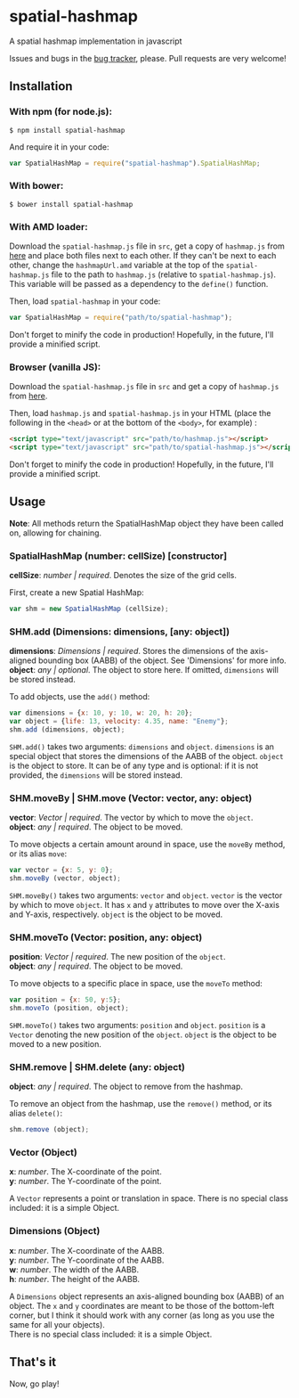 spatial-hashmap
===============

A spatial hashmap implementation in javascript

Issues and bugs in the [bug tracker](https://github.com/TuurDutoit/spatial-hashmap/issues), please. Pull requests are very welcome!



## Installation

### With npm (for node.js):

    $ npm install spatial-hashmap

And require it in your code:
    
```javascript
var SpatialHashMap = require("spatial-hashmap").SpatialHashMap;
```


### With bower:

    $ bower install spatial-hashmap


### With AMD loader:

Download the `spatial-hashmap.js` file in `src`, get a copy of `hashmap.js` from [here](https://github.com/flesler/hashmap) and place both files next to each other. If they can't be next to each other, change the `hashmapUrl.amd` variable at the top of the `spatial-hashmap.js` file to the path to `hashmap.js` (relative to `spatial-hashmap.js`). This variable will be passed as a dependency to the `define()` function.

Then, load `spatial-hashmap` in your code:

```javascript
var SpatialHashMap = require("path/to/spatial-hashmap");
```

Don't forget to minify the code in production! Hopefully, in the future, I'll provide a minified script.


### Browser (vanilla JS):

Download the `spatial-hashmap.js` file in `src` and get a copy of `hashmap.js` from [here](https://github.com/flesler/hashmap).

Then, load `hashmap.js` and `spatial-hashmap.js` in your HTML (place the following in the `<head>` or at the bottom of the `<body>`, for example) :

```html
<script type="text/javascript" src="path/to/hashmap.js"></script>
<script type="text/javascript" src="path/to/spatial-hashmap.js"></script>
```

Don't forget to minify the code in production! Hopefully, in the future, I'll provide a minified script.




## Usage

__Note__: All methods return the SpatialHashMap object they have been called on, allowing for chaining.

### SpatialHashMap (number: cellSize) [constructor]

__cellSize__: *number | required*. Denotes the size of the grid cells.

First, create a new Spatial HashMap:

```javascript
var shm = new SpatialHashMap (cellSize);
```


### SHM.add (Dimensions: dimensions, [any: object])

__dimensions__: *Dimensions | required*. Stores the dimensions of the axis-aligned bounding box (AABB) of the object. See 'Dimensions' for more info.  
__object__: *any | optional*. The object to store here. If omitted, `dimensions` will be stored instead.

To add objects, use the `add()` method:

```javascript
var dimensions = {x: 10, y: 10, w: 20, h: 20};
var object = {life: 13, velocity: 4.35, name: "Enemy"};
shm.add (dimensions, object);
```

`SHM.add()` takes two arguments: `dimensions` and `object`. `dimensions` is an special object that stores the dimensions of the AABB of the object. `object` is the object to store. It can be of any type and is optional: if it is not provided, the `dimensions` will be stored instead.


### SHM.moveBy | SHM.move (Vector: vector, any: object)

__vector__: *Vector | required*. The vector by which to move the `object`.  
__object__: *any | required*. The object to be moved.

To move objects a certain amount around in space, use the `moveBy` method, or its alias `move`:

```javascript
var vector = {x: 5, y: 0};
shm.moveBy (vector, object);
```

`SHM.moveBy()` takes two arguments: `vector` and `object`. `vector` is the vector by which to move `object`. It has `x` and `y` attributes to move over the X-axis and Y-axis, respectively. `object` is the object to be moved.


### SHM.moveTo (Vector: position, any: object)

__position__: *Vector | required*. The new position of the `object`.  
__object__: *any | required*. The object to be moved.

To move objects to a specific place in space, use the `moveTo` method:

```javascript
var position = {x: 50, y:5};
shm.moveTo (position, object);
```

`SHM.moveTo()` takes two arguments: `position` and `object`. `position` is a `Vector` denoting the new position of the `object`. `object` is the object to be moved to a new position.


### SHM.remove | SHM.delete (any: object)

__object__: *any | required*. The object to remove from the hashmap.

To remove an object from the hashmap, use the `remove()` method, or its alias `delete()`:

```javascript
shm.remove (object);
```


### Vector (Object)

__x__: *number*. The X-coordinate of the point.  
__y__: *number*. The Y-coordinate of the point.

A `Vector` represents a point or translation in space. There is no special class included: it is a simple Object.


### Dimensions (Object)

__x__: *number*. The X-coordinate of the AABB.  
__y__: *number*. The Y-coordinate of the AABB.  
__w__: *number*. The width of the AABB.  
__h__: *number*. The height of the AABB.

A `Dimensions` object represents an axis-aligned bounding box (AABB) of an object. The `x` and `y` coordinates are meant to be those of the bottom-left corner, but I think it should work with any corner (as long as you use the same for all your objects).  
There is no special class included: it is a simple Object.



## That's it

Now, go play!
